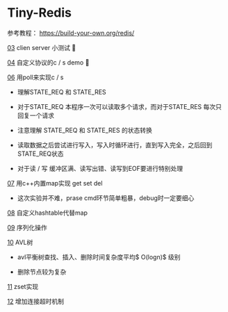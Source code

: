 # Tiny-Redis

参考教程： https://build-your-own.org/redis/

[03](./03/) clien server 小测试 🍿

[04](./04/) 自定义协议的c / s demo  🍿

[06](./06/) 用poll来实现c / s 

- 理解STATE_REQ 和 STATE_RES

- 对于STATE_REQ 本程序一次可以读取多个请求，而对于STATE_RES 每次只回复一个请求

- 注意理解 STATE_REQ 和 STATE_RES 的状态转换

- 读取数据之后尝试进行写入，写入时循环进行，直到写入完全，之后回到 STATE_REQ状态

- 对于读 / 写 缓冲区满、读写出错、读写到EOF要进行特别处理

[07](./07/) 用c++内置map实现 get set del

- 这次实验并不难，prase cmd环节简单粗暴，debug时一定要细心

[08](./08/) 自定义hashtable代替map

[09](./09/) 序列化操作

[10](./10/) AVL树
 
- avl平衡树查找、插入、删除时间复杂度平均$ O(logn)$ 级别

- 删除节点较为复杂

[11](./11/) zset实现

[12](./12/) 增加连接超时机制